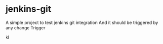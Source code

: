 # jenkins-git

A simple project to test jenkins git integration
And it should be triggered by any change
Trigger



kl
